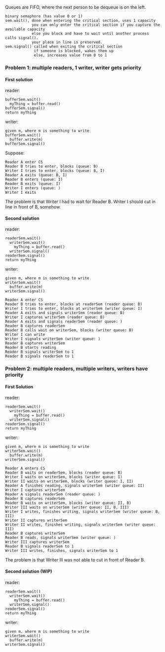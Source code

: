 
Queues are FIFO, where the next person to be dequeue is on the left.

```
binary semaphore (has value 0 or 1)
sem.wait(), done when entering the critical section, uses 1 capacity
            you can only enter the critical section if you capture the available capacity
            else you block and have to wait until another process calls signal().
            your place in line is preserved.
sem.signal() called when exiting the critical section
             if someone is blocked, wakes them up
             else, increases value from 0 to 1
```

### Problem 1: multiple readers, 1 writer, writer gets priority

#### First solution

reader:

```
bufferSem.wait()
  myThing = buffer.read()
bufferSem.signal()
return myThing
```

writer:

```
given m, where m is something to write
bufferSem.wait()
  buffer.write(m)
bufferSem.signal()
```


Suppose:

```
Reader A enter CS
Reader B tries to enter, blocks (queue: B)
Writer I tries to enter, blocks (queue: B, I)
Reader A exits (queue: B, I)
Reader B enters (queue: I)
Reader B exits (queue: I)
Writer I enters (queue: )
Writer I exits
```

The problem is that Writer I had to wait for Reader B. Writer I should cut in line in front of B, somehow.

#### Second solution

reader:

```
readerSem.wait()
  writerSem.wait()
    myThing = buffer.read()
  writerSem.signal()
readerSem.signal()
return myThing
```

writer:

```
given m, where m is something to write
writerSem.wait()
  buffer.write(m)
writerSem.signal()
```

```
Reader A enter CS
Reader B tries to enter, blocks at readerSem (reader queue: B)
Writer I tries to enter, blocks at writerSem (writer queue: I)
Reader A exits and signals writerSem (reader queue: B)
Writer I captures writerSem (reader queue: B)
Reader A exits and signals readerSem (reader queue: )
Reader B captures readerSem
Reader B calls wait on writerSem, blocks (writer queue: B)
Writer I can write
Writer I signals writerSem (writer queue: )
Reader B captures writerSem
Reader B starts reading
Reader B signals writerSem to 1
Reader B signals readerSem to 1
```


  
### Problem 2: multiple readers, multiple writers, writers have priority

#### First Solution

reader:

```
readerSem.wait()
  writerSem.wait()
    myThing = buffer.read()
  writerSem.signal()
readerSem.signal()
return myThing
```

writer:

```
given m, where m is something to write
writerSem.wait()
  buffer.write(m)
writerSem.signal()
```


```
Reader A enters CS
Reader B waits on readerSem, blocks (reader queue: B)
Writer I waits on writerSem, blocks (writer queue: I)
Writer II waits on writerSem, blocks (writer queue: I, II)
Reader A finishes reading, signals writerSem (writer queue: II)
Writer I captures writerSem
Reader A signals readerSem (reader queue: )
Reader B captures readerSem
Reader B waits on writerSem, blocks (writer queue: II, B)
Writer III waits on writerSem (writer queue: II, B, III)
Writer I writes, finishes writing, signals writerSem (writer queue: B, III)
Writer II captures writerSem
Writer II writes, finishes writing, signals writerSem (writer queue: III)
Reader B captures writerSem
Reader B reads, signals writerSem (writer queue: )
Writer III captures writerSem
Reader B signals readerSem to 1
Writer III writes, finishes, signals writerSem to 1       
```

The problem is that Writer III was not able to cut in front of Reader B.

#### Second solution (WIP)

reader:

```
readerSem.wait()
  writerSem.wait()
    myThing = buffer.read()
  writerSem.signal()
readerSem.signal()
return myThing
```

writer:

```
given m, where m is something to write
writerSem.wait()
  buffer.write(m)
writerSem.signal()
```




  
